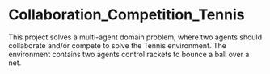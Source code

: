 # Collaboration_Competition_Tennis
This project solves a multi-agent domain problem, where two agents should collaborate and/or compete to solve the Tennis environment. The environment contains two agents control rackets to bounce a ball over a net.
